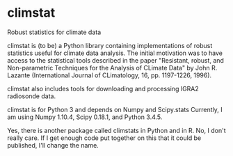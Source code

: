 # climstat
Robust statistics for climate data

climstat is (to be) a Python library containing implementations of robust statistics useful for climate data analysis. The initial motivation was to have access to the statistical tools described in the paper "Resistant, robust, and Non-parametric Techniques for the Analysis of CLimate Data" by John R. Lazante (International Journal of CLimatology, 16, pp. 1197-1226, 1996).

climstat also includes tools for downloading and processing IGRA2 radiosonde data.


climstat is for Python 3 and depends on Numpy and Scipy.stats
Currently, I am using Numpy 1.10.4, Scipy 0.18.1, and Python 3.4.5.

Yes, there is another package called climstats in Python and in R. No, I don't really care. If I get enough code put together on this that it could be published, I'll change the name.
